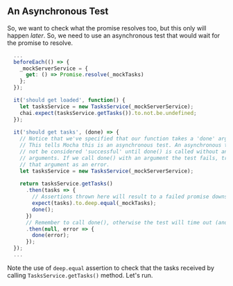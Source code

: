 ## An Asynchronous Test

So, we want to check what the promise resolves too, but this only will happen
*later*. So, we need to use an asynchronous test that would wait for the promise to resolve.

```javascript
  ...
  beforeEach(() => { 
    _mockServerService = {
      get: () => Promise.resolve(_mockTasks)
    };
  });

  it('should get loaded', function() {
    let tasksService = new TasksService(_mockServerService);
    chai.expect(tasksService.getTasks()).to.not.be.undefined;
  });
  
  it('should get tasks', (done) => {
    // Notice that we've specified that our function takes a 'done' argument.
    // This tells Mocha this is an asynchronous test. An asynchronous test will
    // not be considered 'successful' until done() is called without any
    // arguments. If we call done() with an argument the test fails, treating
    // that argument as an error.
    let tasksService = new TasksService(_mockServerService);
    
    return tasksService.getTasks()
      .then(tasks => {
        // Assertions thrown here will result to a failed promise downstream.
        expect(tasks).to.deep.equal(_mockTasks);
        done();
      })
      // Remember to call done(), otherwise the test will time out (and fail).
      .then(null, error => {
        done(error);
      });
  });
  ...
```

Note the use of `deep.equal` assertion to check that the tasks received by calling `TasksService.getTasks()` method. Let's run.
